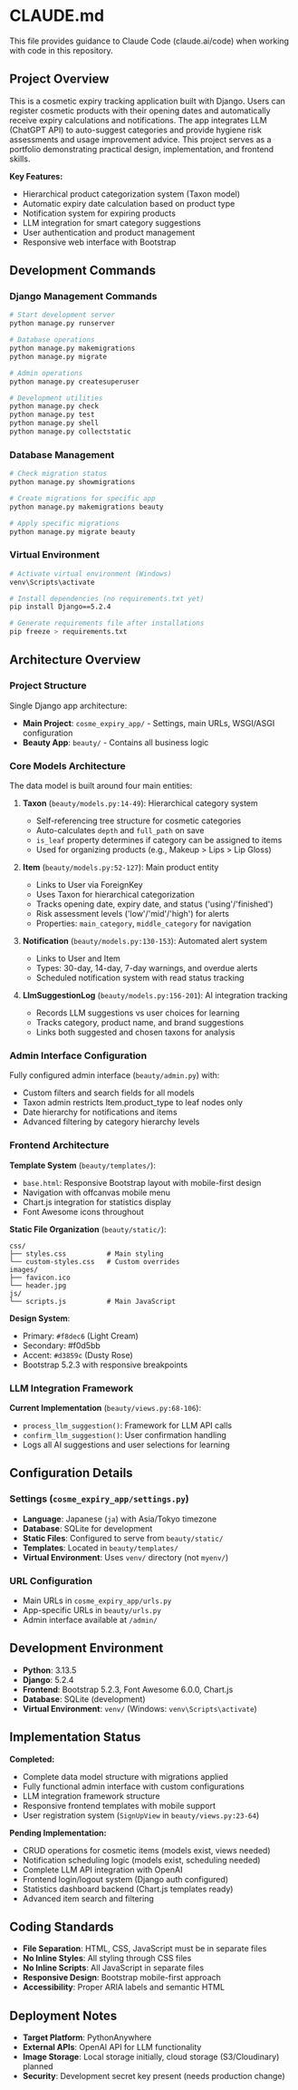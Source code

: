 # CLAUDE.md

This file provides guidance to Claude Code (claude.ai/code) when working with code in this repository.

## Project Overview

This is a cosmetic expiry tracking application built with Django. Users can register cosmetic products with their opening dates and automatically receive expiry calculations and notifications. The app integrates LLM (ChatGPT API) to auto-suggest categories and provide hygiene risk assessments and usage improvement advice. This project serves as a portfolio demonstrating practical design, implementation, and frontend skills.

**Key Features:**
- Hierarchical product categorization system (Taxon model)
- Automatic expiry date calculation based on product type
- Notification system for expiring products
- LLM integration for smart category suggestions
- User authentication and product management
- Responsive web interface with Bootstrap

## Development Commands

### Django Management Commands

```bash
# Start development server
python manage.py runserver

# Database operations
python manage.py makemigrations
python manage.py migrate

# Admin operations
python manage.py createsuperuser

# Development utilities
python manage.py check
python manage.py test
python manage.py shell
python manage.py collectstatic
```

### Database Management

```bash
# Check migration status
python manage.py showmigrations

# Create migrations for specific app
python manage.py makemigrations beauty

# Apply specific migrations
python manage.py migrate beauty
```

### Virtual Environment

```bash
# Activate virtual environment (Windows)
venv\Scripts\activate

# Install dependencies (no requirements.txt yet)
pip install Django==5.2.4

# Generate requirements file after installations
pip freeze > requirements.txt
```

## Architecture Overview

### Project Structure

Single Django app architecture:
- **Main Project**: `cosme_expiry_app/` - Settings, main URLs, WSGI/ASGI configuration
- **Beauty App**: `beauty/` - Contains all business logic

### Core Models Architecture

The data model is built around four main entities:

1. **Taxon** (`beauty/models.py:14-49`): Hierarchical category system
   - Self-referencing tree structure for cosmetic categories
   - Auto-calculates `depth` and `full_path` on save
   - `is_leaf` property determines if category can be assigned to items
   - Used for organizing products (e.g., Makeup > Lips > Lip Gloss)

2. **Item** (`beauty/models.py:52-127`): Main product entity
   - Links to User via ForeignKey
   - Uses Taxon for hierarchical categorization
   - Tracks opening date, expiry date, and status ('using'/'finished')
   - Risk assessment levels ('low'/'mid'/'high') for alerts
   - Properties: `main_category`, `middle_category` for navigation

3. **Notification** (`beauty/models.py:130-153`): Automated alert system
   - Links to User and Item
   - Types: 30-day, 14-day, 7-day warnings, and overdue alerts
   - Scheduled notification system with read status tracking

4. **LlmSuggestionLog** (`beauty/models.py:156-201`): AI integration tracking
   - Records LLM suggestions vs user choices for learning
   - Tracks category, product name, and brand suggestions
   - Links both suggested and chosen taxons for analysis

### Admin Interface Configuration

Fully configured admin interface (`beauty/admin.py`) with:
- Custom filters and search fields for all models
- Taxon admin restricts Item.product_type to leaf nodes only
- Date hierarchy for notifications and items
- Advanced filtering by category hierarchy levels

### Frontend Architecture

**Template System** (`beauty/templates/`):
- `base.html`: Responsive Bootstrap layout with mobile-first design
- Navigation with offcanvas mobile menu
- Chart.js integration for statistics display
- Font Awesome icons throughout

**Static File Organization** (`beauty/static/`):
```
css/
├── styles.css          # Main styling
└── custom-styles.css   # Custom overrides
images/
├── favicon.ico
└── header.jpg
js/
└── scripts.js          # Main JavaScript
```

**Design System**:
- Primary: `#f8dec6` (Light Cream)
- Secondary: #f0d5bb
- Accent: `#d3859c` (Dusty Rose)
- Bootstrap 5.2.3 with responsive breakpoints

### LLM Integration Framework

**Current Implementation** (`beauty/views.py:68-106`):
- `process_llm_suggestion()`: Framework for LLM API calls
- `confirm_llm_suggestion()`: User confirmation handling
- Logs all AI suggestions and user selections for learning

## Configuration Details

### Settings (`cosme_expiry_app/settings.py`)

- **Language**: Japanese (`ja`) with Asia/Tokyo timezone
- **Database**: SQLite for development
- **Static Files**: Configured to serve from `beauty/static/`
- **Templates**: Located in `beauty/templates/`
- **Virtual Environment**: Uses `venv/` directory (not `myenv/`)

### URL Configuration

- Main URLs in `cosme_expiry_app/urls.py`
- App-specific URLs in `beauty/urls.py`
- Admin interface available at `/admin/`

## Development Environment

- **Python**: 3.13.5
- **Django**: 5.2.4
- **Frontend**: Bootstrap 5.2.3, Font Awesome 6.0.0, Chart.js
- **Database**: SQLite (development)
- **Virtual Environment**: `venv/` (Windows: `venv\Scripts\activate`)

## Implementation Status

**Completed:**
- Complete data model structure with migrations applied
- Fully functional admin interface with custom configurations
- LLM integration framework structure
- Responsive frontend templates with mobile support
- User registration system (`SignUpView` in `beauty/views.py:23-64`)

**Pending Implementation:**
- CRUD operations for cosmetic items (models exist, views needed)
- Notification scheduling logic (models exist, scheduling needed)
- Complete LLM API integration with OpenAI
- Frontend login/logout system (Django auth configured)
- Statistics dashboard backend (Chart.js templates ready)
- Advanced item search and filtering

## Coding Standards

- **File Separation**: HTML, CSS, JavaScript must be in separate files
- **No Inline Styles**: All styling through CSS files
- **No Inline Scripts**: All JavaScript in separate files
- **Responsive Design**: Bootstrap mobile-first approach
- **Accessibility**: Proper ARIA labels and semantic HTML

## Deployment Notes

- **Target Platform**: PythonAnywhere
- **External APIs**: OpenAI API for LLM functionality
- **Image Storage**: Local storage initially, cloud storage (S3/Cloudinary) planned
- **Security**: Development secret key present (needs production change)